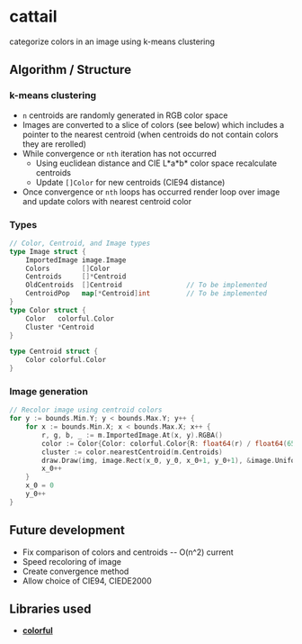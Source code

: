 cattail
=======
categorize colors in an image using k-means clustering

Algorithm / Structure
---------------------
### k-means clustering
- `n` centroids are randomly generated in RGB color space
- Images are converted to a slice of colors (see below) which includes a pointer to the nearest centroid (when centroids do not contain colors they are rerolled)
- While convergence or `nth` iteration has not occurred
    - Using euclidean distance and CIE L\*a\*b\* color space recalculate centroids
    - Update `[]Color` for new centroids (CIE94 distance)
- Once convergence or `nth` loops has occurred render loop over image and update colors with nearest centroid color

### Types
```go
// Color, Centroid, and Image types
type Image struct {
	ImportedImage image.Image
	Colors        []Color
	Centroids     []*Centroid
	OldCentroids  []Centroid                // To be implemented
	CentroidPop   map[*Centroid]int         // To be implemented
}
type Color struct {
	Color   colorful.Color
	Cluster *Centroid
}

type Centroid struct {
	Color colorful.Color
}
```

### Image generation
```go
// Recolor image using centroid colors
for y := bounds.Min.Y; y < bounds.Max.Y; y++ {
    for x := bounds.Min.X; x < bounds.Max.X; x++ {
        r, g, b, _ := m.ImportedImage.At(x, y).RGBA()
        color := Color{Color: colorful.Color{R: float64(r) / float64(65535), G: float64(g) / float64(65535), B: float64(b) / float64(65535)}, Cluster: nil}
        cluster := color.nearestCentroid(m.Centroids)
        draw.Draw(img, image.Rect(x_0, y_0, x_0+1, y_0+1), &image.Uniform{cluster.Color}, image.ZP, draw.Src)
        x_0++
    }
    x_0 = 0
    y_0++
}
```

Future development
------------------

- Fix comparison of colors and centroids -- O(n^2) current
- Speed recoloring of image
- Create convergence method
- Allow choice of CIE94, CIEDE2000


Libraries used
--------------
- [**colorful**](https://github.com/lucasb-eyer/go-colorful)
